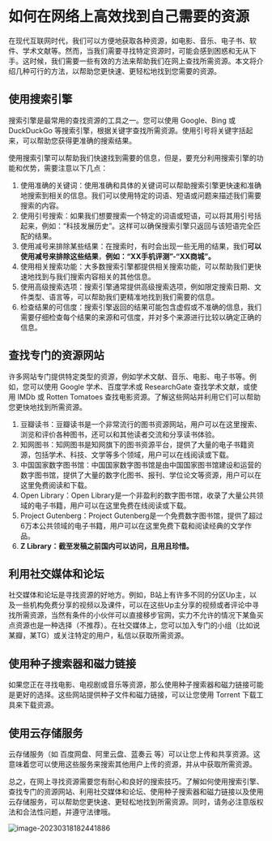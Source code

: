 # 如何在网络上高效找到自己需要的资源

在现代互联网时代，我们可以方便地获取各种资源，如电影、音乐、电子书、软件、学术文献等。然而，当我们需要寻找特定资源时，可能会感到困惑和无从下手。这时候，我们需要一些有效的方法来帮助我们在网上查找所需资源。本文将介绍几种可行的方法，以帮助您更快速、更轻松地找到您需要的资源。

## 使用搜索引擎

搜索引擎是最常用的查找资源的工具之一。您可以使用 Google、Bing 或 DuckDuckGo 等搜索引擎，根据关键字查找所需资源。使用引号将关键字括起来，可以帮助您获得更准确的搜索结果。

使用搜索引擎可以帮助我们快速找到需要的信息，但是，要充分利用搜索引擎的功能和优势，需要注意以下几点：

1. 使用准确的关键词：使用准确和具体的关键词可以帮助搜索引擎更快速和准确地搜索到相关的信息。我们可以使用特定的词语、短语或问题来描述我们需要搜索的内容。
2. 使用引号搜索：如果我们想要搜索一个特定的词语或短语，可以将其用引号括起来，例如：“科技发展历史”。这样可以确保搜索引擎只返回与该短语完全匹配的结果。
3. 使用减号来排除某些结果：在搜索时，有时会出现一些无用的结果，我们**可以使用减号来排除这些结果**，**例如：“XX手机评测”-“XX商城”。**
4. 使用相关搜索功能：大多数搜索引擎都提供相关搜索功能，可以帮助我们更快速地找到与我们搜索内容相关的其他信息。
5. 使用高级搜索选项：搜索引擎通常提供高级搜索选项，例如限定搜索日期、文件类型、语言等，可以帮助我们更精准地找到我们需要的信息。
6. 检查结果的可信度：搜索引擎返回的结果可能包含虚假或不准确的信息，我们需要仔细检查每个结果的来源和可信度，并对多个来源进行比较以确定正确的信息。

## 查找专门的资源网站

许多网站专门提供特定类型的资源，例如学术文献、音乐、电影、电子书等。例如，您可以使用 Google 学术、百度学术或 ResearchGate 查找学术文献，或使用 IMDb 或 Rotten Tomatoes 查找电影资源。了解这些网站并利用它们可以帮助您更快地找到所需资源。

1. 豆瓣读书：豆瓣读书是一个非常流行的图书资源网站，用户可以在这里搜索、浏览和评价各种图书，还可以和其他读者交流和分享读书体验。
2. 知网图书：知网图书是知网旗下的图书资源平台，提供了大量的电子书籍资源，包括学术、科技、文学等多个领域，用户可以在线阅读或下载。
3. 中国国家数字图书馆：中国国家数字图书馆是由中国国家图书馆建设和运营的数字图书馆，提供了大量的数字化图书、报刊、学位论文等资源，用户可以在这里免费阅读和下载。
4. Open Library：Open Library是一个非盈利的数字图书馆，收录了大量公共领域的电子书籍，用户可以在这里免费在线阅读或下载。
5. Project Gutenberg：Project Gutenberg是一个免费数字图书馆，提供了超过6万本公共领域的电子书籍，用户可以在这里免费下载和阅读经典的文学作品。
6. **Z Library：截至发稿之前国内可以访问，且用且珍惜。**

## 利用社交媒体和论坛

社交媒体和论坛是寻找资源的好地方。例如，B站上有许多不同的分区Up主，以及一些机构免费分享的视频以及课件，可以在这些Up主分享的视频或者评论中寻找所需资源，当然有条件的小伙伴可以直接移步官网，实力不允许的情况下某鱼买点资源也是一种选择（不推荐）。在社交媒体上，您可以加入专门的小组（比如说某瓣，某TG）或关注特定的用户，私信以获取所需资源。

## 使用种子搜索器和磁力链接

如果您正在寻找电影、电视剧或音乐等资源，那么使用种子搜索器和磁力链接可能是更好的选择。这些网站提供种子文件和磁力链接，可以让您使用 Torrent 下载工具来下载资源。

## 使用云存储服务

云存储服务（如 百度网盘、阿里云盘、蓝奏云 等）可以让您上传和共享资源。这意味着您可以使用这些服务来搜索其他用户上传的资源，并从中获取所需资源。

总之，在网上寻找资源需要您有耐心和良好的搜索技巧。了解如何使用搜索引擎、查找专门的资源网站、利用社交媒体和论坛、使用种子搜索器和磁力链接以及使用云存储服务，可以帮助您更快速、更轻松地找到所需资源。同时，请务必注意版权法和合法性问题，并遵守法律哦。

![image-20230318182441886](https://hediancha-1312143060.cos.ap-shanghai.myqcloud.com/202303181824976.png)
